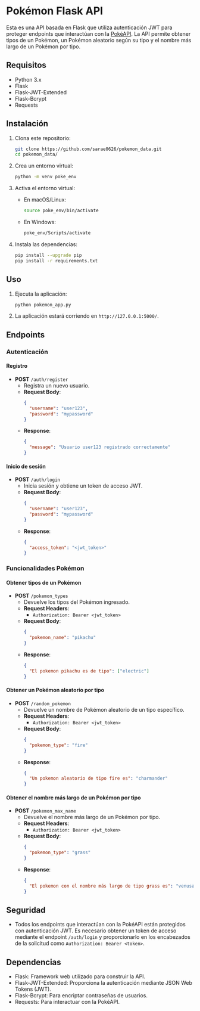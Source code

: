 # Pokémon Flask API

Esta es una API basada en Flask que utiliza autenticación JWT para proteger endpoints que interactúan con la [PokéAPI](https://pokeapi.co/). La API permite obtener tipos de un Pokémon, un Pokémon aleatorio según su tipo y el nombre más largo de un Pokémon por tipo.

## Requisitos

- Python 3.x
- Flask
- Flask-JWT-Extended
- Flask-Bcrypt
- Requests

## Instalación

1. Clona este repositorio:
   ```bash
   git clone https://github.com/sarae0626/pokemon_data.git
   cd pokemon_data/
   ```

2. Crea un entorno virtual:
   ```bash
   python -m venv poke_env
   ```

3. Activa el entorno virtual:
   - En macOS/Linux:
     ```bash
     source poke_env/bin/activate
     ```
   - En Windows:
     ```bash
     poke_env/Scripts/activate
     ```

4. Instala las dependencias:
   ```bash
   pip install --upgrade pip
   pip install -r requirements.txt
   ```


## Uso

1. Ejecuta la aplicación:
   ```bash
   python pokemon_app.py
   ```

2. La aplicación estará corriendo en `http://127.0.0.1:5000/`.

## Endpoints

### Autenticación

#### Registro
- **POST** `/auth/register`
  - Registra un nuevo usuario.
  - **Request Body**:
    ```json
    {
      "username": "user123",
      "password": "mypassword"
    }
    ```
  - **Response**:
    ```json
    {
      "message": "Usuario user123 registrado correctamente"
    }
    ```

#### Inicio de sesión
- **POST** `/auth/login`
  - Inicia sesión y obtiene un token de acceso JWT.
  - **Request Body**:
    ```json
    {
      "username": "user123",
      "password": "mypassword"
    }
    ```
  - **Response**:
    ```json
    {
      "access_token": "<jwt_token>"
    }
    ```

### Funcionalidades Pokémon

#### Obtener tipos de un Pokémon
- **POST** `/pokemon_types`
  - Devuelve los tipos del Pokémon ingresado.
  - **Request Headers**:
    - `Authorization: Bearer <jwt_token>`
  - **Request Body**:
    ```json
    {
      "pokemon_name": "pikachu"
    }
    ```
  - **Response**:
    ```json
    {
      "El pokemon pikachu es de tipo": ["electric"]
    }
    ```

#### Obtener un Pokémon aleatorio por tipo
- **POST** `/random_pokemon`
  - Devuelve un nombre de Pokémon aleatorio de un tipo específico.
  - **Request Headers**:
    - `Authorization: Bearer <jwt_token>`
  - **Request Body**:
    ```json
    {
      "pokemon_type": "fire"
    }
    ```
  - **Response**:
    ```json
    {
      "Un pokemon aleatorio de tipo fire es": "charmander"
    }
    ```

#### Obtener el nombre más largo de un Pokémon por tipo
- **POST** `/pokemon_max_name`
  - Devuelve el nombre más largo de un Pokémon por tipo.
  - **Request Headers**:
    - `Authorization: Bearer <jwt_token>`
  - **Request Body**:
    ```json
    {
      "pokemon_type": "grass"
    }
    ```
  - **Response**:
    ```json
    {
      "El pokemon con el nombre más largo de tipo grass es": "venusaur"
    }
    ```

## Seguridad

- Todos los endpoints que interactúan con la PokéAPI están protegidos con autenticación JWT. Es necesario obtener un token de acceso mediante el endpoint `/auth/login` y proporcionarlo en los encabezados de la solicitud como `Authorization: Bearer <token>`.

## Dependencias

- Flask: Framework web utilizado para construir la API.
- Flask-JWT-Extended: Proporciona la autenticación mediante JSON Web Tokens (JWT).
- Flask-Bcrypt: Para encriptar contraseñas de usuarios.
- Requests: Para interactuar con la PokéAPI.
